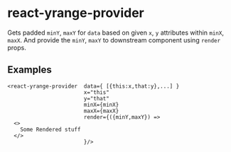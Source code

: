 # react-yrange-provider
Gets padded `minY`, `maxY` for `data` based on given `x`, `y` attributes within `minX`, `maxX`. And provide the `minY`, `maxY` to downstream component using `render` props.

## Examples
```
<react-yrange-provider  data={ [{this:x,that:y},...] }
                        x="this"
                        y="that"
                        minX={minX}
                        maxX={maxX}
                        render={({minY,maxY}) =>
  <>
    Some Rendered stuff
  </>
                        }/>
```


